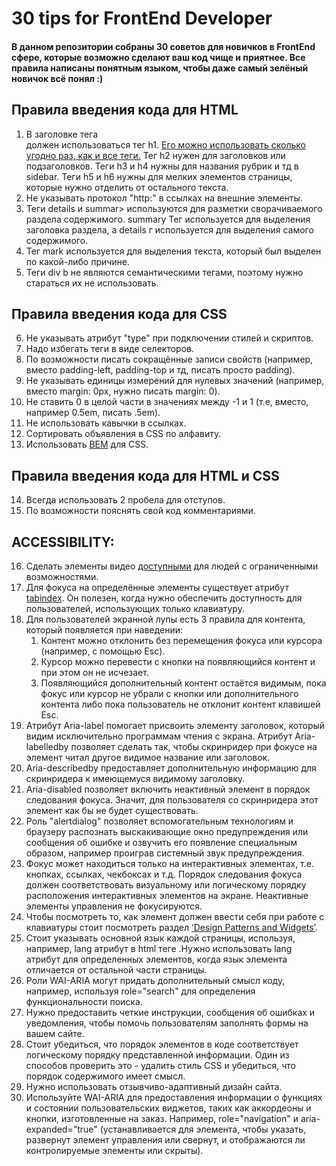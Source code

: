 # 30 tips for FrontEnd Developer
#### В данном репозитории собраны 30 советов для новичков в FrontEnd сфере, которые возможно сделают ваш код чище и приятнее. Все правила написаны понятным языком, чтобы даже самый зелёный новичок всё понял :)
## Правила введения кода для HTML
1. В заголовке тега <article> должен использоваться тег h1. [Его можно использовать сколько угодно раз, как и все <h> теги.](https://webdesign.tutsplus.com/articles/the-truth-about-multiple-h1-tags-in-the-html5-era--webdesign-16824) Тег h2 нужен для заголовков или подзаголовков. Теги h3 и h4 нужны для названия рубрик и тд в sidebar. Теги h5 и h6 нужны для мелких элементов страницы, которые нужно отделить от остального текста.
2. Не указывать протокол "http:" в ссылках на внешние элементы.
3. Теги details и summar> используются для разметки сворачиваемого раздела содержимого. summary Тег используется для выделения заголовка раздела, а details  г используется для выделения самого содержимого.
4. Тег mark используется для выделения текста, который был выделен по какой-либо причине. 
5. Теги div b<span> не являются семантическими тегами, поэтому нужно стараться их не использовать.
## Правила введения кода для CSS
6. Не указывать атрибут "type" при подключении стилей и скриптов.
7. Надо избегать теги в виде селекторов.
8. По возможности писать сокращённые записи свойств (например, вместо padding-left, padding-top и тд, писать просто padding).
9. Не указывать единицы измерений для нулевых значений (например, вместо margin: 0px, нужно писать margin: 0).
10. Не ставить 0 в целой части в значениях между -1 и 1 (т.е, вместо, например 0.5em, писать .5em).
11. Не использовать кавычки в ссылках.
12. Сортировать объявления в CSS по алфавиту.
13. Использовать [BEM](https://csswizardry.com/2013/01/mindbemding-getting-your-head-round-bem-syntax/) для CSS.
## Правила введения кода для HTML и CSS
14. Всегда использовать 2 пробела для отступов.
15. По возможности пояснять свой код комментариями.
## ACCESSIBILITY:
16. Сделать элементы видео [доступными](https://web.dev/media-accessibility/) для людей с ограниченными возможностями.
17. Для фокуса на определённые элементы существует атрибут [tabindex](https://www.internet-technologies.ru/articles/kak-i-kogda-ispolzovat-atribut-tabindex.html#header-45156-1). Он полезен, когда нужно обеспечить доступность для пользователей, использующих только клавиатуру.
18. Для пользователей экранной лупы есть 3 правила для контента, который появляется при наведении:
      1. Контент можно отклонить без перемещения фокуса или курсора (например, с помощью Esc).
      2. Курсор можно перевести с кнопки на появляющийся контент и при этом он не исчезает.
      3. Появляющийся дополнительный контент остаётся видимым, пока фокус или курсор не убрали с кнопки или дополнительного контента либо пока пользователь не отклонит контент клавишей Esc. 
19. Атрибут Aria-label помогает присвоить элементу заголовок, который видим исключительно программам чтения с экрана. Атрибут Aria-labelledby позволяет сделать так, чтобы скринридер при фокусе на элемент читал другое видимое название или заголовок. 
20. Aria-describedby предоставляет дополнительную информацию для скринридера к имеющемуся видимому заголовку.
21. Aria-disabled позволяет включить неактивный элемент в порядок следования фокуса. Значит, для пользователя со скринридера этот элемент как бы не будет существовать.
22. Роль "alertdialog" позволяет вспомогательным технологиям и браузеру распознать выскакивающие окно предупреждения или сообщения об ошибке и озвучить его появление специальным образом, например проиграв системный звук предупреждения.
23. Фокус может находиться только на интерактивных элементах, т.е. кнопках, ссылках, чекбоксах и т.д. Порядок следования фокуса должен соответствовать визуальному или логическому порядку расположения интерактивных элементов на экране. Неактивные элементы управления не фокусируются.  
24. Чтобы посмотреть то, как элемент должен ввести себя при работе с клавиатуры стоит посмотреть раздел [‘Design Patterns and Widgets’](https://www.w3.org/TR/wai-aria-practices-1.1/#aria_ex).
25. Стоит указывать основной язык каждой страницы, используя, например, lang атрибут в html теге <html lang="en">.Нужно использовать lang атрибут для определенных элементов, когда язык элемента отличается от остальной части страницы.
26. Роли WAI-ARIA могут придать дополнительный смысл коду, например, используя role="search" для определения функциональности поиска.
27. Нужно предоставить четкие инструкции, сообщения об ошибках и уведомления, чтобы помочь пользователям заполнять формы на вашем сайте.
28. Стоит убедиться, что порядок элементов в коде соответствует логическому порядку представленной информации. Один из способов проверить это - удалить стиль CSS и убедиться, что порядок содержимого имеет смысл.
29. Нужно использовать отзывчиво-адаптивный дизайн сайта.
30. Используйте WAI-ARIA для предоставления информации о функциях и состоянии пользовательских виджетов, таких как аккордеоны и кнопки, изготовленные на заказ. Например, role="navigation" и aria-expanded="true" (устанавливается для элемента, чтобы указать, развернут элемент управления или свернут, и отображаются ли контролируемые элементы или скрыты).
